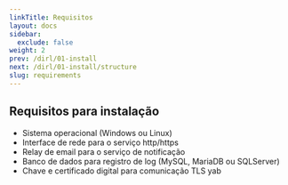 ```yaml
---
linkTitle: Requisitos
layout: docs
sidebar:
  exclude: false
weight: 2
prev: /dirl/01-install
next: /dirl/01-install/structure
slug: requirements
---
```

## Requisitos para instalação

- Sistema operacional (Windows ou Linux)
- Interface de rede para o serviço http/https
- Relay de email para o serviço de notificação
- Banco de dados para registro de log (MySQL, MariaDB ou SQLServer)
- Chave e certificado digital para comunicação TLS yab
